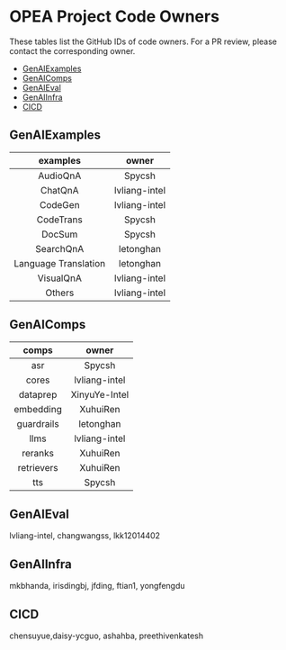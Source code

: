 # OPEA Project Code Owners

These tables list the GitHub IDs of code owners. For a PR review, please contact the corresponding owner.
- [GenAIExamples](#genaiexamples)
- [GenAIComps](#genaicomps)
- [GenAIEval](#genaieval)
- [GenAIInfra](#genaiinfra)
- [CICD](#cicd)

## GenAIExamples

| examples | owner  |
|:-------------:|:-----------:|
| AudioQnA      | Spycsh      |
| ChatQnA       | lvliang-intel|
| CodeGen       | lvliang-intel|
| CodeTrans     | Spycsh      |
| DocSum        | Spycsh      |
| SearchQnA     | letonghan   |
| Language Translation |letonghan|
| VisualQnA     | lvliang-intel|
| Others        | lvliang-intel|

## GenAIComps

| comps | owner  |
|:-------------:|:-----------:|
|asr            |Spycsh       |
|cores          |lvliang-intel|
|dataprep       |XinyuYe-Intel|
|embedding      |XuhuiRen     |
|guardrails     |letonghan    |
|llms           |lvliang-intel|
|reranks        |XuhuiRen     |
|retrievers     |XuhuiRen     |
|tts            |Spycsh       |

## GenAIEval

lvliang-intel, changwangss, lkk12014402

## GenAIInfra

mkbhanda, irisdingbj, jfding, ftian1, yongfengdu

## CICD

chensuyue,daisy-ycguo, ashahba, preethivenkatesh


